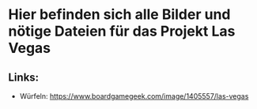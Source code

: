 # Hier befinden sich alle Bilder und nötige Dateien für das Projekt Las Vegas


## Links:
- Würfeln: https://www.boardgamegeek.com/image/1405557/las-vegas
